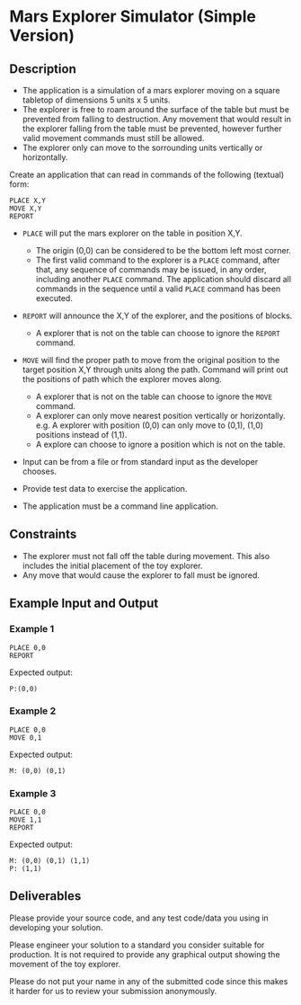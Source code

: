 # Mars Explorer Simulator (Simple Version)

## Description

- The application is a simulation of a mars explorer moving on a square tabletop of dimensions 5 units x 5 units.
- The explorer is free to roam around the surface of the table but must be prevented from falling to destruction. Any movement that would result in the explorer falling from the table must be prevented, however further valid movement commands must still be allowed.
- The explorer only can move to the sorrounding units vertically or horizontally.

Create an application that can read in commands of the following (textual) form:

```shell
PLACE X,Y
MOVE X,Y
REPORT
```

- `PLACE` will put the mars explorer on the table in position X,Y.
  - The origin (0,0) can be considered to be the bottom left most corner.
  - The first valid command to the explorer is a `PLACE` command, after that, any sequence of commands may be issued, in any order, including another `PLACE` command. The application should discard all commands in the sequence until a valid `PLACE` command has been executed.

- `REPORT` will announce the X,Y of the explorer, and the positions of blocks.
  - A explorer that is not on the table can choose to ignore the `REPORT` command.

- `MOVE` will find the proper path to move from the original position to the target position X,Y through units along the path. Command will print out the positions of path which the explorer moves along.
  - A explorer that is not on the table can choose to ignore the `MOVE` command.
  - A explorer can only move nearest position vertically or horizontally. e.g. A explorer with position (0,0) can only move to (0,1), (1,0) positions instead of (1,1).
  - A explore can choose to ignore a position which is not on the table.

- Input can be from a file or from standard input as the developer chooses.
- Provide test data to exercise the application.
- The application must be a command line application.

## Constraints

- The explorer must not fall off the table during movement. This also includes the initial placement of the toy explorer.
- Any move that would cause the explorer to fall must be ignored.

## Example Input and Output

### Example 1

```shell
PLACE 0,0
REPORT
```

Expected output:

```shell
P:(0,0)  
```

### Example 2

```shell
PLACE 0,0
MOVE 0,1
```

Expected output:

```shell
M: (0,0) (0,1)
```

### Example 3

```shell
PLACE 0,0
MOVE 1,1
REPORT
```

Expected output:

```shell
M: (0,0) (0,1) (1,1)
P: (1,1)
```

## Deliverables

Please provide your source code, and any test code/data you using in developing your solution.

Please engineer your solution to a standard you consider suitable for production. It is not required to provide any graphical output showing the movement of the toy explorer.

Please do not put your name in any of the submitted code since this makes it harder for us to review your submission anonymously.
